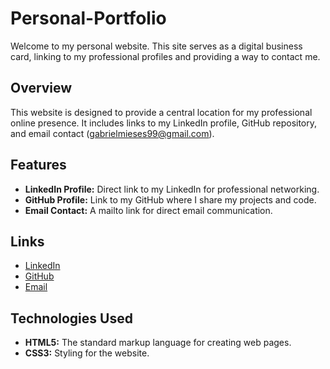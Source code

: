 # Personal-Portfolio
Welcome to my personal website. This site serves as a digital business card, linking to my professional profiles and providing a way to contact me.

## Overview
This website is designed to provide a central location for my professional online presence. It includes links to my LinkedIn profile, GitHub repository, and email contact (gabrielmieses99@gmail.com).

## Features
- **LinkedIn Profile:** Direct link to my LinkedIn for professional networking.
- **GitHub Profile:** Link to my GitHub where I share my projects and code.
- **Email Contact:** A mailto link for direct email communication.

## Links
- [LinkedIn](https://www.linkedin.com/in/gabriel-mieses-13453b280/)
- [GitHub](https://github.com/gmieses27)
- [Email](https://mail.google.com/mail/?view=cm&fs=1&to=gabrielmieses99@gmail.com)

## Technologies Used
- **HTML5:** The standard markup language for creating web pages.
- **CSS3:** Styling for the website.